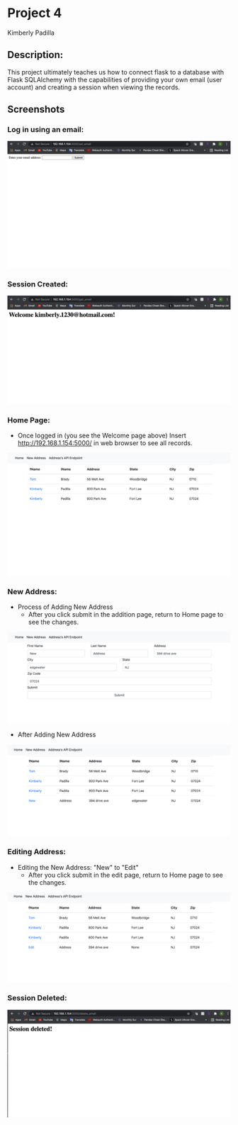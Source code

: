 # Project 4
Kimberly Padilla

## Description:
This project ultimately teaches us how to connect flask to a database
with Flask SQLAlchemy with the capabilities of providing your own
email (user account) and creating a session when viewing the records.

## Screenshots
### Log in using an email:
<img src="screenshots/login.png"></img>

### Session Created:
<img src="screenshots/welcome.png"></img>

### Home Page:
* Once logged in (you see the Welcome page above) Insert http://192.168.1.154:5000/ in web browser
to see all records.
  
<img src="screenshots/home.png"></img>
  
### New Address:
* Process of Adding New Address
    * After you click submit in the addition page, return to Home page to see the changes.

<img src="screenshots/newad.png"></img>

* After Adding New Address

<img src="screenshots/afterad.png"></img>

### Editing Address:
* Editing the New Address: "New" to "Edit"
    * After you click submit in the edit page, return to Home page to see the changes.

<img src="screenshots/editresult.png"></img>

### Session Deleted:
<img src="screenshots/deleted.png"></img>


